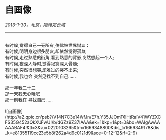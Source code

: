 # 自画像
*2013-1-30，北京，刚爬完长城*
******

<br/>
有时候,觉得自己一无所有,仿佛被世界抛弃；<br/>
有时候,明明身边很多朋友,却依然觉得孤单;<br/>
有时候,走过熟悉的街角,看到熟悉的背影,突然想起一个人;<br/>
有时候,夜深人静时,觉得寂寞深入骨髓;<br/>
有时候,突然很想哭,却难过的哭不出来;<br/>
有时候,我也会 突然见找不到自己......<br/>
<br/>
那一年我二十三<br/>
那一天我无心睡眠<br/>
那一刻我在 寻找自己 .....<br/>
<br/>
![自画像](http://a2.qpic.cn/psb?/V14N7C3e14WfJn/E7h.Y35JJOmT6lHtRaiV41WYZXCFS35G452aQkXUFwU!/b/dGZz9Z37IAAA&ek=1&kp=1&pt=0&bo=WAIgAwAAAAABAF4!&tl=3&su=0220103265&tm=1669348800&dis_t=1669349178&dis_k=e81355119cc23e5b8f262a4d9c0121d9&sce=0-12-12&rf=2-9)